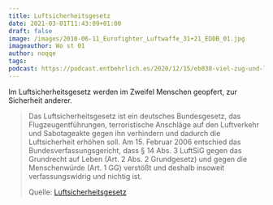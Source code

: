 ```yaml
---
title: Luftsicherheitsgesetz
date: 2021-03-01T11:43:09+01:00
draft: false
image: /images/2010-06-11_Eurofighter_Luftwaffe_31+21_EDDB_01.jpg
imageauthor: Wo st 01
author: noqqe
tags:
podcast: https://podcast.entbehrlich.es/2020/12/15/eb038-viel-zug-und-leid/
---
```


Im Luftsicherheitsgesetz werden im Zweifel Menschen geopfert, zur Sicherheit
anderer.

> Das Luftsicherheitsgesetz ist ein deutsches Bundesgesetz, das
> Flugzeugentführungen, terroristische Anschläge auf den Luftverkehr und
> Sabotageakte gegen ihn verhindern und dadurch die Luftsicherheit erhöhen soll.
> Am 15. Februar 2006 entschied das Bundesverfassungsgericht, dass § 14 Abs. 3
> LuftSiG gegen das Grundrecht auf Leben (Art. 2 Abs. 2 Grundgesetz) und gegen
> die Menschenwürde (Art. 1 GG) verstößt und deshalb insoweit verfassungswidrig
> und nichtig ist.
>
> Quelle: [Luftsicherheitsgesetz](https://de.wikipedia.org/wiki/Luftsicherheitsgesetz)
